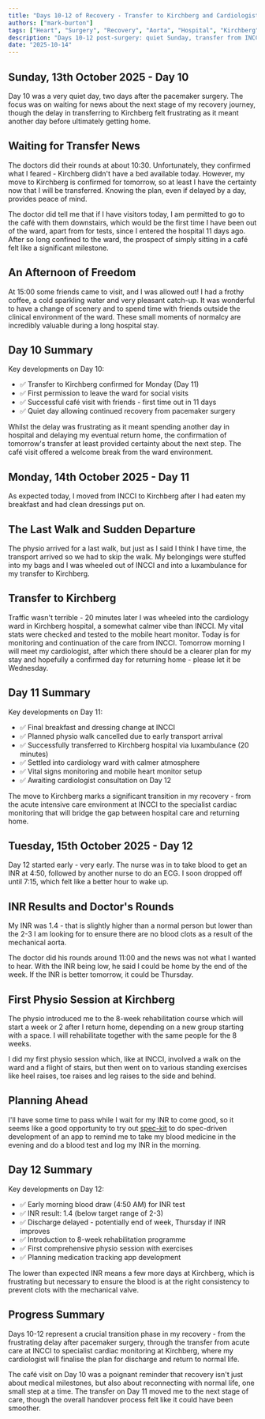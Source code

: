 ```yaml
---
title: "Days 10-12 of Recovery - Transfer to Kirchberg and Cardiologist Care"
authors: ["mark-burton"]
tags: ["Heart", "Surgery", "Recovery", "Aorta", "Hospital", "Kirchberg", "INCCI"]
description: "Days 10-12 post-surgery: quiet Sunday, transfer from INCCI to Kirchberg, and beginning specialised cardiac monitoring."
date: "2025-10-14"
---
```


## Sunday, 13th October 2025 - Day 10

Day 10 was a very quiet day, two days after the pacemaker surgery. The focus was on waiting for news about the next stage of my recovery journey, though the delay in transferring to Kirchberg felt frustrating as it meant another day before ultimately getting home.

<!--truncate-->

## Waiting for Transfer News

The doctors did their rounds at about 10:30. Unfortunately, they confirmed what I feared - Kirchberg didn't have a bed available today. However, my move to Kirchberg is confirmed for tomorrow, so at least I have the certainty now that I will be transferred. Knowing the plan, even if delayed by a day, provides peace of mind.

The doctor did tell me that if I have visitors today, I am permitted to go to the café with them downstairs, which would be the first time I have been out of the ward, apart from for tests, since I entered the hospital 11 days ago. After so long confined to the ward, the prospect of simply sitting in a café felt like a significant milestone.

## An Afternoon of Freedom

At 15:00 some friends came to visit, and I was allowed out! I had a frothy coffee, a cold sparkling water and very pleasant catch-up. It was wonderful to have a change of scenery and to spend time with friends outside the clinical environment of the ward. These small moments of normalcy are incredibly valuable during a long hospital stay.

## Day 10 Summary

Key developments on Day 10:

* ✅ Transfer to Kirchberg confirmed for Monday (Day 11)
* ✅ First permission to leave the ward for social visits
* ✅ Successful café visit with friends - first time out in 11 days
* ✅ Quiet day allowing continued recovery from pacemaker surgery

Whilst the delay was frustrating as it meant spending another day in hospital and delaying my eventual return home, the confirmation of tomorrow's transfer at least provided certainty about the next step. The café visit offered a welcome break from the ward environment.

## Monday, 14th October 2025 - Day 11

As expected today, I moved from INCCI to Kirchberg after I had eaten my breakfast and had clean dressings put on.

## The Last Walk and Sudden Departure

The physio arrived for a last walk, but just as I said I think I have time, the transport arrived so we had to skip the walk. My belongings were stuffed into my bags and I was wheeled out of INCCI and into a luxambulance for my transfer to Kirchberg.

## Transfer to Kirchberg

Traffic wasn't terrible - 20 minutes later I was wheeled into the cardiology ward in Kirchberg hospital, a somewhat calmer vibe than INCCI. My vital stats were checked and tested to the mobile heart monitor. Today is for monitoring and continuation of the care from INCCI. Tomorrow morning I will meet my cardiologist, after which there should be a clearer plan for my stay and hopefully a confirmed day for returning home - please let it be Wednesday.

## Day 11 Summary

Key developments on Day 11:

* ✅ Final breakfast and dressing change at INCCI
* ✅ Planned physio walk cancelled due to early transport arrival
* ✅ Successfully transferred to Kirchberg hospital via luxambulance (20 minutes)
* ✅ Settled into cardiology ward with calmer atmosphere
* ✅ Vital signs monitoring and mobile heart monitor setup
* ✅ Awaiting cardiologist consultation on Day 12

The move to Kirchberg marks a significant transition in my recovery - from the acute intensive care environment at INCCI to the specialist cardiac monitoring that will bridge the gap between hospital care and returning home.

## Tuesday, 15th October 2025 - Day 12

Day 12 started early - very early. The nurse was in to take blood to get an INR at 4:50, followed by another nurse to do an ECG. I soon dropped off until 7:15, which felt like a better hour to wake up.

## INR Results and Doctor's Rounds

My INR was 1.4 - that is slightly higher than a normal person but lower than the 2-3 I am looking for to ensure there are no blood clots as a result of the mechanical aorta.

The doctor did his rounds around 11:00 and the news was not what I wanted to hear. With the INR being low, he said I could be home by the end of the week. If the INR is better tomorrow, it could be Thursday.

## First Physio Session at Kirchberg

The physio introduced me to the 8-week rehabilitation course which will start a week or 2 after I return home, depending on a new group starting with a space. I will rehabilitate together with the same people for the 8 weeks.

I did my first physio session which, like at INCCI, involved a walk on the ward and a flight of stairs, but then went on to various standing exercises like heel raises, toe raises and leg raises to the side and behind.

## Planning Ahead

I'll have some time to pass while I wait for my INR to come good, so it seems like a good opportunity to try out [spec-kit](https://github.com/khulnasoft/spec-kit) to do spec-driven development of an app to remind me to take my blood medicine in the evening and do a blood test and log my INR in the morning.

## Day 12 Summary

Key developments on Day 12:

* ✅ Early morning blood draw (4:50 AM) for INR test
* ✅ INR result: 1.4 (below target range of 2-3)
* ✅ Discharge delayed - potentially end of week, Thursday if INR improves
* ✅ Introduction to 8-week rehabilitation programme
* ✅ First comprehensive physio session with exercises
* ✅ Planning medication tracking app development

The lower than expected INR means a few more days at Kirchberg, which is frustrating but necessary to ensure the blood is at the right consistency to prevent clots with the mechanical valve.

## Progress Summary

Days 10-12 represent a crucial transition phase in my recovery - from the frustrating delay after pacemaker surgery, through the transfer from acute care at INCCI to specialist cardiac monitoring at Kirchberg, where my cardiologist will finalise the plan for discharge and return to normal life.

The café visit on Day 10 was a poignant reminder that recovery isn't just about medical milestones, but also about reconnecting with normal life, one small step at a time. The transfer on Day 11 moved me to the next stage of care, though the overall handover process felt like it could have been smoother.
